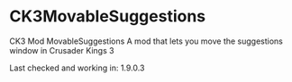 # CK3MovableSuggestions
CK3 Mod MovableSuggestions
A mod that lets you move the suggestions window in Crusader Kings 3

Last checked and working in: 1.9.0.3
